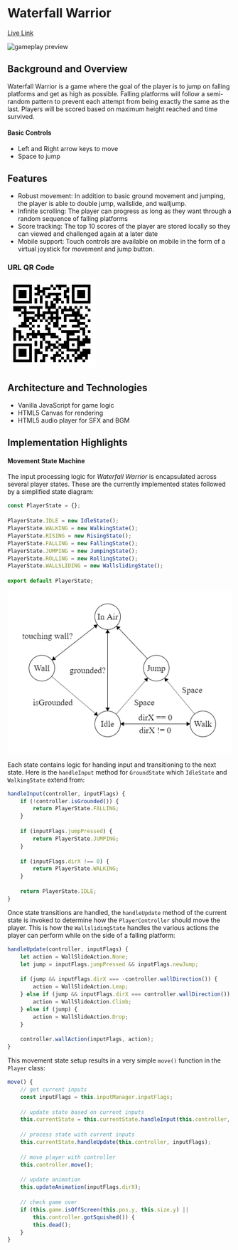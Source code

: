 # Waterfall Warrior
[Live Link](https://m2du.github.io/waterfall-warrior/)

![gameplay preview](./readme/ww-preview.gif)

## Background and Overview
Waterfall Warrior is a game where the goal of the player is to jump on falling platforms and get as high as possible. Falling platforms will follow a semi-random pattern to prevent each attempt from being exactly the same as the last. Players will be scored based on maximum height reached and time survived.

#### Basic Controls
- Left and Right arrow keys to move
- Space to jump

## Features
 - Robust movement: In addition to basic ground movement and jumping, the player is able to double jump, wallslide, and walljump.
 - Infinite scrolling: The player can progress as long as they want through a random sequence of falling platforms
 - Score tracking: The top 10 scores of the player are stored locally so they can viewed and challenged again at a later date
 - Mobile support: Touch controls are available on mobile in the form of a virtual joystick for movement and jump button.

 ### URL QR Code
 ![QR Code](./readme/waterfall-warrior-qr.png)

## Architecture and Technologies
 - Vanilla JavaScript for game logic
 - HTML5 Canvas for rendering
 - HTML5 audio player for SFX and BGM

## Implementation Highlights

#### Movement State Machine
The input processing logic for *Waterfall Warrior* is encapsulated across several player states. These are the currently implemented states followed by a simplified state diagram:

```javascript
const PlayerState = {};

PlayerState.IDLE = new IdleState();
PlayerState.WALKING = new WalkingState();
PlayerState.RISING = new RisingState();
PlayerState.FALLING = new FallingState();
PlayerState.JUMPING = new JumpingState();
PlayerState.ROLLING = new RollingState();
PlayerState.WALLSLIDING = new WallslidingState();

export default PlayerState;
```

![Player State Diagram](./readme/state_diagram.png)

Each state contains logic for handing input and transitioning to the next state. Here is the `handleInput` method for `GroundState` which `IdleState` and `WalkingState` extend from:

```javascript
handleInput(controller, inputFlags) {
    if (!controller.isGrounded()) {
        return PlayerState.FALLING;
    }

    if (inputFlags.jumpPressed) {
        return PlayerState.JUMPING;
    }

    if (inputFlags.dirX !== 0) {
        return PlayerState.WALKING;
    }

    return PlayerState.IDLE;
}
```

Once state transitions are handled, the `handleUpdate` method of the current state is invoked to determine how the `PlayerController` should move the player. This is how the `WallslidingState` handles the various actions the player can perform while on the side of a falling platform:

```javascript
handleUpdate(controller, inputFlags) {
    let action = WallSlideAction.None;
    let jump = inputFlags.jumpPressed && inputFlags.newJump;
    
    if (jump && inputFlags.dirX === -controller.wallDirection()) {
        action = WallSlideAction.Leap;
    } else if (jump && inputFlags.dirX === controller.wallDirection()) {
        action = WallSlideAction.Climb;
    } else if (jump) {
        action = WallSlideAction.Drop;
    }

    controller.wallAction(inputFlags, action);
}
```

This movement state setup results in a very simple `move()` function in the `Player` class:

```javascript
move() {
    // get current inputs
    const inputFlags = this.inputManager.inputFlags;

    // update state based on current inputs
    this.currentState = this.currentState.handleInput(this.controller, inputFlags);

    // process state with current inputs
    this.currentState.handleUpdate(this.controller, inputFlags);

    // move player with controller
    this.controller.move();

    // update animation
    this.updateAnimation(inputFlags.dirX);

    // check game over
    if (this.game.isOffScreen(this.pos.y, this.size.y) || 
        this.controller.gotSquished()) {
        this.dead();
    }
}
```
